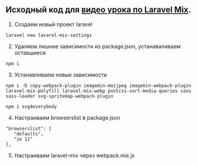 ## Исходный код для [видео урока по Laravel Mix](https://youtu.be/zfn2p8yinc0).

1. Создаем новый проект laravel

```
laravel new lavarel-mix-settings
```

2. Удаляем лишние зависимости из package.json, устанаваливаем оставшиеся

```
npm i
```

3. Устанавливаем новые зависимости

```
npm i -D copy-webpack-plugin imagemin-mozjpeg imagemin-webpack-plugin laravel-mix-polyfill laravel-mix-webp postcss-sort-media-queries sass sass-loader svg-spritemap-webpack-plugin
```

```
npm i svg4everybody
```

4. Настраиваем browserslist в package.json

```
"browserslist": [
   "defaults",
   "ie 11"
],
```

5. Настраиваем laravel-mix через webpack.mix.js
